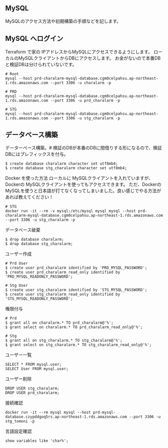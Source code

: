 ## MySQL

MySQLのアクセス方法や初期構築の手順などを記します。

## MySQL へログイン

Terraform で家の IPアドレスからMySQLにアクセスできるようにします。
ローカルのMySQLクライアントからDBにアクセスします。
お金がないので本番DBと検証DBは分けられていないです。

```
# Root
mysql --host prd-charalarm-mysql-database.cgm0celpahsu.ap-northeast-1.rds.amazonaws.com --port 3306 -u charalarm -p

# PRD
mysql --host prd-charalarm-mysql-database.cgm0celpahsu.ap-northeast-1.rds.amazonaws.com --port 3306 -u prd_charalarm -p

# STG
mysql --host prd-charalarm-mysql-database.cgm0celpahsu.ap-northeast-1.rds.amazonaws.com --port 3306 -u stg_charalarm -p
```


## データベース構築

データーベース構築。# 検証のDBが本番のDBに間借りする形になるので、検証DBにはプレフィックスを付与。

```
$ create database charalarm character set utf8mb4;
$ create database stg_charalarm character set utf8mb4;
```

Docker を使った方法
ローカルに MySQLクライアントを入れていますが、Dockerの MySQLクライアントを使ってもアクセスできます。 ただ、DockerのMySQLを使うと日本語が打てなくなってしまいました。良い感じでやる方法があれば教えてください！

```
# STG
docker run -it --rm -v mysql:/etc/mysql mysql mysql --host prd-charalarm-mysql-database.cgm0celpahsu.ap-northeast-1.rds.amazonaws.com --port 3306 -u stg_charalarm -p
```

データベース破棄

```
$ drop database charalarm;
$ drop database stg_charalarm;
```

ユーザー作成

```
# Prd User
$ create user prd_charalarm identified by 'PRD_MYSQL_PASSWORD';
$ create user prd_charalarm_read_only identified by 'PRD_MYSQL_READONLY_PASSWORD';

# Stg User
$ create user stg_charalarm identified by 'STG_MYSQL_PASSWORD';
$ create user stg_charalarm_read_only identified by 'STG_MYSQL_READONLY_PASSWORD';
```


権限付与

```
# Prd
$ grant all on charalarm.* TO prd_charalarm@'%';
$ grant select on charalarm.* TO prd_charalarm_read_only@'%';

# Stg
$ grant all on stg_charalarm.* TO stg_charalarm@'%';
$ grant select on stg_charalarm.* TO stg_charalarm_read_only@'%';
```

ユーザー一覧

```
SELECT * FROM mysql.user;
SELECT User FROM mysql.user;
```

ユーザー削除

```
DROP USER stg_charalarm;
DROP USER prd_charalarm;
```

接続確認

```
docker run -it --rm mysql mysql --host prd-mysql-database.czypddgoq5rs.ap-northeast-1.rds.amazonaws.com --port 3306 -u stg_tomoni -p
```

言語設定確認

```
show variables like 'char%';
```
